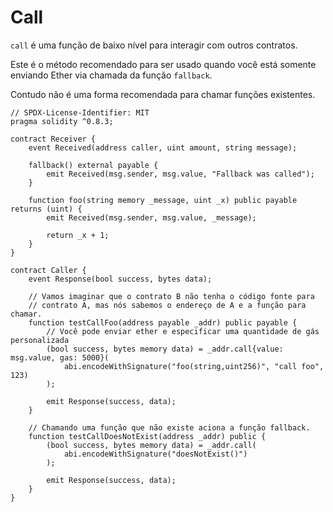 # Call

`call` é uma função de baixo nível para interagir com outros contratos.

Este é o método recomendado para ser usado quando você está somente enviando Ether via chamada da função `fallback`.

Contudo não é uma forma recomendada para chamar funções existentes.

```solidity
// SPDX-License-Identifier: MIT
pragma solidity ^0.8.3;

contract Receiver {
    event Received(address caller, uint amount, string message);

    fallback() external payable {
        emit Received(msg.sender, msg.value, "Fallback was called");
    }

    function foo(string memory _message, uint _x) public payable returns (uint) {
        emit Received(msg.sender, msg.value, _message);

        return _x + 1;
    }
}

contract Caller {
    event Response(bool success, bytes data);

    // Vamos imaginar que o contrato B não tenha o código fonte para 
    // contrato A, mas nós sabemos o endereço de A e a função para chamar.
    function testCallFoo(address payable _addr) public payable {
        // Você pode enviar ether e especificar uma quantidade de gás personalizada
        (bool success, bytes memory data) = _addr.call{value: msg.value, gas: 5000}(
            abi.encodeWithSignature("foo(string,uint256)", "call foo", 123)
        );

        emit Response(success, data);
    }

    // Chamando uma função que não existe aciona a função fallback.
    function testCallDoesNotExist(address _addr) public {
        (bool success, bytes memory data) = _addr.call(
            abi.encodeWithSignature("doesNotExist()")
        );

        emit Response(success, data);
    }
}
```
